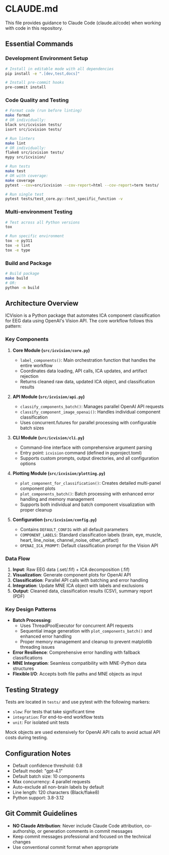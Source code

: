 # CLAUDE.md

This file provides guidance to Claude Code (claude.ai/code) when working with code in this repository.

## Essential Commands

### Development Environment Setup
```bash
# Install in editable mode with all dependencies
pip install -e ".[dev,test,docs]"

# Install pre-commit hooks
pre-commit install
```

### Code Quality and Testing
```bash
# Format code (run before linting)
make format
# OR individually:
black src/icvision tests/
isort src/icvision tests/

# Run linters
make lint
# OR individually:
flake8 src/icvision tests/
mypy src/icvision/

# Run tests
make test
# OR with coverage:
make coverage
pytest --cov=src/icvision --cov-report=html --cov-report=term tests/

# Run single test
pytest tests/test_core.py::test_specific_function -v
```

### Multi-environment Testing
```bash
# Test across all Python versions
tox

# Run specific environment
tox -e py311
tox -e lint
tox -e type
```

### Build and Package
```bash
# Build package
make build
# OR:
python -m build
```

## Architecture Overview

ICVision is a Python package that automates ICA component classification for EEG data using OpenAI's Vision API. The core workflow follows this pattern:

### Key Components

1. **Core Module (`src/icvision/core.py`)**
   - `label_components()`: Main orchestration function that handles the entire workflow
   - Coordinates data loading, API calls, ICA updates, and artifact rejection
   - Returns cleaned raw data, updated ICA object, and classification results

2. **API Module (`src/icvision/api.py`)**
   - `classify_components_batch()`: Manages parallel OpenAI API requests
   - `classify_component_image_openai()`: Handles individual component classification
   - Uses concurrent.futures for parallel processing with configurable batch sizes

3. **CLI Module (`src/icvision/cli.py`)**
   - Command-line interface with comprehensive argument parsing
   - Entry point: `icvision` command (defined in pyproject.toml)
   - Supports custom prompts, output directories, and all configuration options

4. **Plotting Module (`src/icvision/plotting.py`)**
   - `plot_component_for_classification()`: Creates detailed multi-panel component plots
   - `plot_components_batch()`: Batch processing with enhanced error handling and memory management
   - Supports both individual and batch component visualization with proper cleanup

5. **Configuration (`src/icvision/config.py`)**
   - Contains `DEFAULT_CONFIG` with all default parameters
   - `COMPONENT_LABELS`: Standard classification labels (brain, eye, muscle, heart, line_noise, channel_noise, other_artifact)
   - `OPENAI_ICA_PROMPT`: Default classification prompt for the Vision API

### Data Flow

1. **Input**: Raw EEG data (.set/.fif) + ICA decomposition (.fif)
2. **Visualization**: Generate component plots for OpenAI API
3. **Classification**: Parallel API calls with batching and error handling
4. **Integration**: Update MNE ICA object with labels and exclusions
5. **Output**: Cleaned data, classification results (CSV), summary report (PDF)

### Key Design Patterns

- **Batch Processing**:
  - Uses ThreadPoolExecutor for concurrent API requests
  - Sequential image generation with `plot_components_batch()` and enhanced error handling
  - Proper memory management and cleanup to prevent matplotlib threading issues
- **Error Resilience**: Comprehensive error handling with fallback classifications
- **MNE Integration**: Seamless compatibility with MNE-Python data structures
- **Flexible I/O**: Accepts both file paths and MNE objects as input

## Testing Strategy

Tests are located in `tests/` and use pytest with the following markers:
- `slow`: For tests that take significant time
- `integration`: For end-to-end workflow tests
- `unit`: For isolated unit tests

Mock objects are used extensively for OpenAI API calls to avoid actual API costs during testing.

## Configuration Notes

- Default confidence threshold: 0.8
- Default model: "gpt-4.1"
- Default batch size: 10 components
- Max concurrency: 4 parallel requests
- Auto-exclude all non-brain labels by default
- Line length: 120 characters (Black/flake8)
- Python support: 3.8-3.12

## Git Commit Guidelines

- **NO Claude Attribution**: Never include Claude Code attribution, co-authorship, or generation comments in commit messages
- Keep commit messages professional and focused on the technical changes
- Use conventional commit format when appropriate
